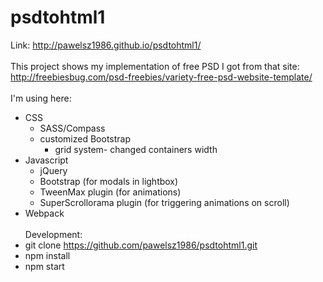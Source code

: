 # psdtohtml1
Link: http://pawelsz1986.github.io/psdtohtml1/<br /><br />
This project shows my implementation of free PSD I got from that site:  
http://freebiesbug.com/psd-freebies/variety-free-psd-website-template/<br />
<br />
I'm using here:<br />
* CSS
  * SASS/Compass <br />
  * customized Bootstrap <br />
    * grid system- changed containers width<br />
* Javascript
  * jQuery <br />
  * Bootstrap (for modals in lightbox) <br />
  * TweenMax plugin (for animations) <br />
  * SuperScrollorama plugin (for triggering animations on scroll) <br />
* Webpack<br /><br />
Development:<br />
* git clone https://github.com/pawelsz1986/psdtohtml1.git
* npm install
* npm start